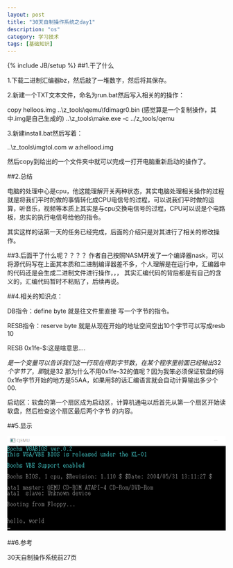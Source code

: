 ```yaml
---
layout: post
title: "30天自制操作系统之day1"
description: "os"
category: 学习技术
tags: [基础知识]
---
```

{% include JB/setup %}
##1.干了什么

1.下载二进制汇编器bz，然后敲了一堆数字，然后将其保存。

2.新建一个TXT文本文件，命名为run.bat然后写入相关的的操作：

copy helloos.img ..\z_tools\qemu\fdimagr0.bin  (感觉算是一个复制操作，其中.img是自己生成的)
..\z_tools\make.exe -c ../z_tools/qemu

3.新建install.bat然后写着：

..\z_tools\imgtol.com w a:hellood.img

然后copy到给出的一个文件夹中就可以完成一打开电脑重新启动的操作了。


##2.总结

电脑的处理中心是cpu，他这能理解开关两种状态，其实电脑处理相关操作的过程就是将我们平时的做的事情转化成CPU电信号的过程，可以说我们平时做的运算，听音乐，视频等本质上其实是与cpu交换电信号的过程，CPU可以说是个电路板，忠实的执行电信号给他的指令。

其实这样的话第一天的任务已经完成，后面的介绍只是对其进行了相关的修改操作。

##3.后面干了什么呢？？？？
作者自己按照NASM开发了一个编译器nask，可以将源代码写在上面其本质和二进制编译器差不多，个人理解是在运行中，汇编器中的代码还是会生成二进制文件进行操作，，，
其实汇编代码的背后都是有自己的含义的，汇编代码暂时不粘贴了，后续再说。


##4.相关的知识点：

DB指令：define byte 就是往文件里直接 写一个字节的指令。

RESB指令：reserve byte 就是从现在开始的地址空间空出10个字节可以写成resb 10

RESB 0x1fe-$:这是啥意思....

$是一个变量可以告诉我们这一行现在得到字节数，在某个程序里前面已经输出32个字节了，那$就是32
那为什么不用0x1fe-32的值呢？因为我笨必须保证软盘的得0x1fe字节开始的地方是55AA，如果用$的话汇编语言就会自动计算输出多少个00.

启动区：软盘的第一个扇区成为启动区，计算机通电以后首先从第一个扇区开始读软盘，然后检查这个扇区最后两个字节 的内容。

##5.显示

![](/assets/img/osday1/day1.png)

##6.参考

30天自制操作系统前27页
